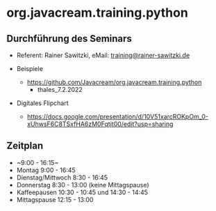 # org.javacream.training.python
## Durchführung des Seminars

* Referent: Rainer Sawitzki, eMail: training@rainer-sawitzki.de

* Beispiele

  * https://github.com/Javacream/org.javacream.training.python
    *  thales_7.2.2022
* Digitales Flipchart

  * https://docs.google.com/presentation/d/10V51xarcROKpOm_0-xUhwsF6C8TSxfHA6zM0Fqtjt00/edit?usp=sharing

## Zeitplan

* ~9:00 - 16:15~ 
* Montag 9:00 - 16:45
* Dienstag/Mittwoch 8:30 - 16:45
* Donnerstag 8:30 - 13:00 (keine Mittagspause)
* Kaffeepausen 10:30 - 10:45 und 14:30 - 14:45
* Mittagspause 12:15 - 13:00

